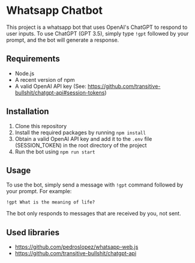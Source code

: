 # Whatsapp Chatbot

This project is a whatsapp bot that uses OpenAI's ChatGPT to respond to user inputs. To use ChatGPT (GPT 3.5), simply type `!gpt` followed by your prompt, and the bot will generate a response.

## Requirements

- Node.js
- A recent version of npm
- A valid OpenAI API key (See: https://github.com/transitive-bullshit/chatgpt-api#session-tokens)

## Installation

1. Clone this repository
2. Install the required packages by running `npm install`
3. Obtain a valid OpenAI API key and add it to the `.env` file (SESSION_TOKEN) in the root directory of the project
4. Run the bot using `npm run start`

## Usage

To use the bot, simply send a message with `!gpt` command followed by your prompt. For example:

`!gpt What is the meaning of life?`

The bot only responds to messages that are received by you, not sent.

## Used libraries
- https://github.com/pedroslopez/whatsapp-web.js
- https://github.com/transitive-bullshit/chatgpt-api